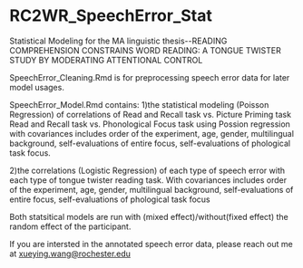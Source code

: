 # RC2WR_SpeechError_Stat
Statistical Modeling for the MA linguistic thesis--READING COMPREHENSION CONSTRAINS WORD READING: A TONGUE TWISTER STUDY BY MODERATING ATTENTIONAL CONTROL

SpeechError_Cleaning.Rmd is for preprocessing speech error data for later model usages. 

SpeechError_Model.Rmd  contains:
1)the statistical modeling (Poisson Regression) of correlations of Read and Recall task vs. Picture Priming task
Read and Recall task vs. Phonological Focus task using Possion regression with covariances includes order of the experiment, age, gender, 
multilingual background, self-evaluations of entire focus, self-evaluations of phological task focus.

2)the correlations (Logistic Regression) of each type of speech error with each type of tongue twister reading task. With covariances includes order of the experiment, age, gender, multilingual background, 
self-evaluations of entire focus, self-evaluations of phological task focus

Both statsitical models are run with (mixed effect)/without(fixed effect) the random effect of the participant.

If you are intersted in the annotated speech error data, please reach out me at xueying.wang@rochester.edu
